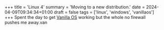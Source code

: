 +++
title = 'Linux 4'
summary = 'Moving to a new distribution.'
date = 2024-04-09T09:34:34+01:00
draft = false
tags = ['linux', 'windows', 'vanillaos']
+++
Spent the day to get [Vanilla OS](https://vanillaos.org/) working but the whole no firewall pushes me away.van
